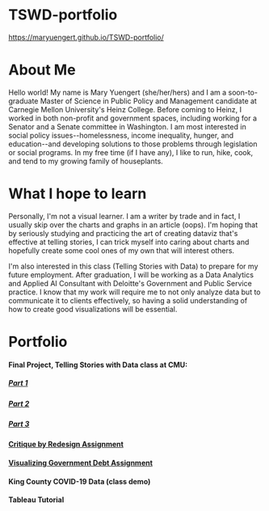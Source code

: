 # TSWD-portfolio
https://maryuengert.github.io/TSWD-portfolio/

# About Me
Hello world! My name is Mary Yuengert (she/her/hers) and I am a soon-to-graduate Master of Science in Public Policy and Management candidate at Carnegie Mellon University's Heinz College. Before coming to Heinz, I worked in both non-profit and government spaces, including working for a Senator and a Senate committee in Washington. I am most interested in social policy issues--homelessness, income inequality, hunger, and education--and developing solutions to those problems through legislation or social programs. In my free time (if I have any), I like to run, hike, cook, and tend to my growing family of houseplants. 

# What I hope to learn
Personally, I'm not a visual learner. I am a writer by trade and in fact, I usually skip over the charts and graphs in an article (oops). I'm hoping that by seriously studying and practicing the art of creating dataviz that's effective at telling stories, I can trick myself into caring about charts and hopefully create some cool ones of my own that will interest others. 

I'm also interested in this class (Telling Stories with Data) to prepare for my future employment. After graduation, I will be working as a Data Analytics and Applied AI Consultant with Deloitte's Government and Public Service practice. I know that my work will require me to not only analyze data but to communicate it to clients effectively, so having a solid understanding of how to create good visualizations will be essential.

# Portfolio

#### Final Project, Telling Stories with Data class at CMU: 

##### [Part 1](/project-part1.md)

##### [Part 2](/project-part2.md)

##### [Part 3](/project-part3.md)

#### [Critique by Redesign Assignment](/Critique-by-Design.md)

#### [Visualizing Government Debt Assignment](/viz-gov-debt.md)

#### King County COVID-19 Data (class demo)
<div class="flourish-embed flourish-chart" data-src="visualisation/8529826"><script src="https://public.flourish.studio/resources/embed.js"></script></div>

#### Tableau Tutorial
<div class='tableauPlaceholder' id='viz1643818081546' style='position: relative'><object class='tableauViz'  style='display:none;'><param name='host_url' value='https%3A%2F%2Fpublic.tableau.com%2F' /> <param name='embed_code_version' value='3' /> <param name='site_root' value='' /><param name='name' value='Tableaututorial_16438180491680&#47;
AlternateDataviz' /><param name='tabs' value='no' /><param name='toolbar' value='yes' /><param name='animate_transition' value='yes' /><param name='display_static_image' value='yes' /><param name='display_spinner' value='yes' /><param name='display_overlay' value='yes' /><param name='display_count' value='yes' /><param name='language' value='en-US' /><param name='filter' value='publish=yes' /></object></div>                
<script type='text/javascript'>                    
var divElement = document.getElementById('viz1643818081546');                    
var vizElement = divElement.getElementsByTagName('object')[0];                    
vizElement.style.width='100%';vizElement.style.height=(divElement.offsetWidth*0.75)+'px';                    
var scriptElement = document.createElement('script');                   
scriptElement.src = 'https://public.tableau.com/javascripts/api/viz_v1.js';                    
vizElement.parentNode.insertBefore(scriptElement, vizElement);                
</script>



